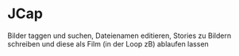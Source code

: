 # JCap
Bilder taggen und suchen, Dateienamen editieren, Stories zu Bildern schreiben und diese als Film (in der Loop zB) ablaufen lassen
